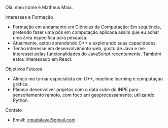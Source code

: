 
Olá, meu nome é Matheus Maia.

Interesses e Formação

- Formação em andamento em Ciências da Computação: Em sequência, pretendo fazer uma pós em computação aplicada assim que eu achar uma área específica para pesquisa.
- Atualmente, estou aprendendo C++ e explorando suas capacidades.
- Tenho interesse em desenvolvimento web, gosto de Java e me interessei pelas funcionalidades do JavaScript recentemente. Também estou interessado em React.

Objetivos Futuros

- Almejo me tornar especialista em C++, machine learning e computação gráfica.
- Planejo desenvolver projetos com o data cube do INPE para sensoriamento remoto, com foco em geoprocessamento, utilizando Python.

Contato

- Email: irmadalava@gmail.com
